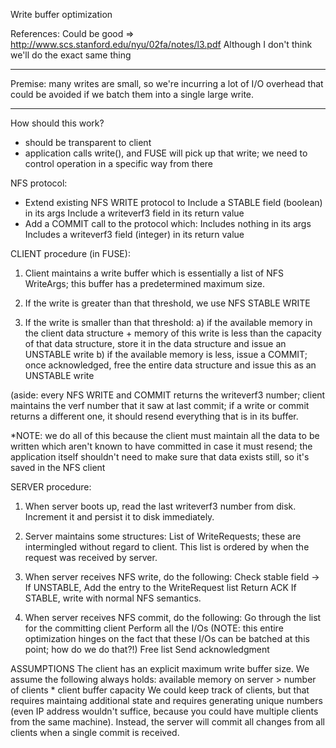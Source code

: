 Write buffer optimization

References:
Could be good => http://www.scs.stanford.edu/nyu/02fa/notes/l3.pdf
Although I don't think we'll do the exact same thing

-----
Premise: many writes are small, so we're incurring a lot of I/O overhead that could be avoided if we batch them into a single large write.

-----
How should this work?
 - should be transparent to client
 - application calls write(), and FUSE will pick up that write; we need to control
   operation in a specific way from there

NFS protocol:
 - Extend existing NFS WRITE protocol to
   Include a STABLE field (boolean) in its args
   Include a writeverf3 field in its return value
 - Add a COMMIT call to the protocol which:
   Includes nothing in its args
   Includes a writeverf3 field (integer) in its return value

CLIENT procedure (in FUSE):
  1. Client maintains a write buffer which is essentially a list of NFS WriteArgs; this
     buffer has a predetermined maximum size.

  2. If the write is greater than that threshold, we use NFS STABLE WRITE

  3. If the write is smaller than that threshold:
     a) if the available memory in the client data structure + memory of this write
     	is less than the capacity of that data structure, store it in the data structure
	and issue an UNSTABLE write
     b) if the available memory is less, issue a COMMIT; once acknowledged, free the
     	entire data structure and issue this as an UNSTABLE write

  (aside: every NFS WRITE and COMMIT returns the writeverf3 number;
  	  client maintains the verf number
  	  that it saw at last commit; if a write or commit returns a different one,
	  it should resend everything that is in its buffer.

  *NOTE: we do all of this because the client must maintain all the data to be
  	 written which aren't known to have committed in case it must resend;
	 the application itself shouldn't need to make sure that data exists
	 still, so it's saved in the NFS client

SERVER procedure:
  1. When server boots up, read the last writeverf3 number from disk.
     Increment it and persist it to disk immediately.
     
  2. Server maintains some structures:
     List of WriteRequests; these are intermingled without regard to client.
     This list is ordered by when the request was received by server.

  3. When server receives NFS write, do the following:
     Check stable field ->
       If UNSTABLE,
         Add the entry to the WriteRequest list
         Return ACK
       If STABLE, write with normal NFS semantics.

  4. When server receives NFS commit, do the following:
     Go through the list for the committing client
     Perform all the I/Os (NOTE: this entire optimization hinges on the fact
     	     	     	  	 that these I/Os can be batched at this point;
				 how do we do that?!)
     Free list
     Send acknowledgment

ASSUMPTIONS
  The client has an explicit maximum write buffer size.
  We assume the following always holds:
     available memory on server > number of clients * client buffer capacity
  We could keep track of clients, but that requires maintaing additional state and
  requires generating unique numbers (even IP address wouldn't suffice, because you
  could have multiple clients from the same machine). Instead, the server will
  commit all changes from all clients when a single commit is received.
